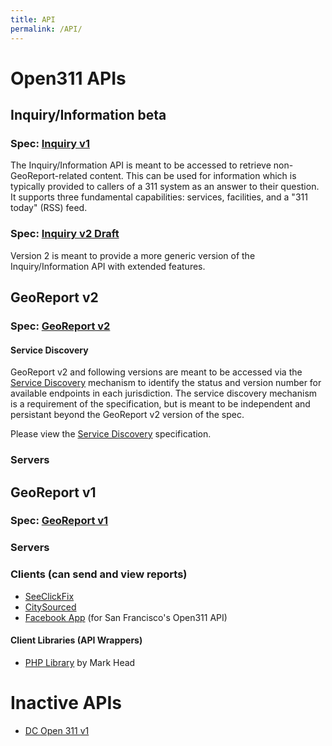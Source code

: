```yaml
---
title: API
permalink: /API/
---
```


Open311 APIs
============

Inquiry/Information beta
------------------------

### Spec: [Inquiry v1](/Inquiry_v1 "wikilink")

The Inquiry/Information API is meant to be accessed to retrieve non-GeoReport-related content. This can be used for information which is typically provided to callers of a 311 system as an answer to their question. It supports three fundamental capabilities: services, facilities, and a "311 today" (RSS) feed.

### Spec: [Inquiry v2 Draft](/Inquiry_v2_Draft "wikilink")

Version 2 is meant to provide a more generic version of the Inquiry/Information API with extended features.

GeoReport v2
------------

### Spec: [GeoReport v2](/GeoReport_v2 "wikilink")

#### Service Discovery

GeoReport v2 and following versions are meant to be accessed via the [Service Discovery](/Service_Discovery "wikilink") mechanism to identify the status and version number for available endpoints in each jurisdiction. The service discovery mechanism is a requirement of the specification, but is meant to be independent and persistant beyond the GeoReport v2 version of the spec.

Please view the [Service Discovery](/Service_Discovery "wikilink") specification.

### Servers

GeoReport v1
------------

### Spec: [GeoReport v1](/GeoReport_v1 "wikilink")

### Servers

### Clients (can send and view reports)

-   [SeeClickFix](http://seeclickfix.blogspot.com/2010/05/seeclickfix-integrates-data-with-san.html)
-   [CitySourced](http://blog.citysourced.com/index.php/54/citysourced-integrates-san-franciscos-open-311-system/)
-   [Facebook App](http://www.facebook.com/SF?sk=app_128760367192739) (for San Francisco's Open311 API)

#### Client Libraries (API Wrappers)

-   [PHP Library](https://github.com/mheadd/PHP-open311) by Mark Head

Inactive APIs
=============

-   [DC Open 311 v1](http://octolabs.pbworks.com/Open-311-API)
